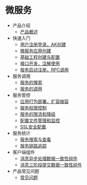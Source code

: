 # 微服务

* 产品介绍
  * [产品概述](articles/cservice/1-/Introduction.md)
* 快速入门
  * [用户注册登录，AK创建](articles/cservice/2-/2.1/manual.md)
  * [微服务应用创建](articles/cservice/2-/2.2/manual.md)
  * [基础工程创建与配置](articles/cservice/2-/2.3/manual.md)
  * [接口开发，注解使用](articles/cservice/2-/2.4/manual.md)
  * [服务启动注册，RPC调用](articles/cservice/2-/2.5/manual.md)
* 服务调用
  * [服务的搜索](articles/cservice/2-/2.6/manual.md)
  * [服务的调用](articles/cservice/2-/2.7/manual.md)
* 服务管控
  * [应用打包部署，扩容缩容](articles/cservice/3-/3.1/manual.md)
  * [服务权限控制](articles/cservice/3-/3.3/manual.md)
  * [服务的限流和降级](articles/cservice/3-/3.2/flow-control.md)
  * [配置文件管理和监控](articles/cservice/3-/3.4/manual.md)
  * [SSL安全配置](articles/cservice/3-/3.7/manual.md)
* 服务统计
  * [服务搜索与查看](articles/cservice/3-/3.5/manual.md)
  * [服务链路追踪](articles/cservice/3-/3.6/manual.md)
* 客户端组件
  * [消息异步处理数据一致性组件](articles/cservice/8-/manual.md)
  * [消息三阶段提交数据一致性组件](articles/cservice/9-/manual.md)
* 产品常见问题
  * [常见问题](articles/cservice/10-/manual.md)
